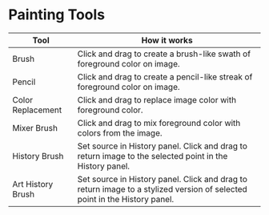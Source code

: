 # Painting Tools

| Tool | How it works |
| --- | --- |
| Brush | Click and drag to create a brush-like swath of foreground color on image. |
| Pencil | Click and drag to create a pencil-like streak of foreground color on image. |
| Color Replacement | Click and drag to replace image color with foreground color. |
| Mixer Brush | Click and drag to mix foreground color with colors from the image. |
| History Brush | Set source in History panel. Click and drag to return image to the selected  point in the History panel. |
| Art History Brush | Set source in History panel. Click and drag to return image to a stylized version of selected point in the History panel. |




